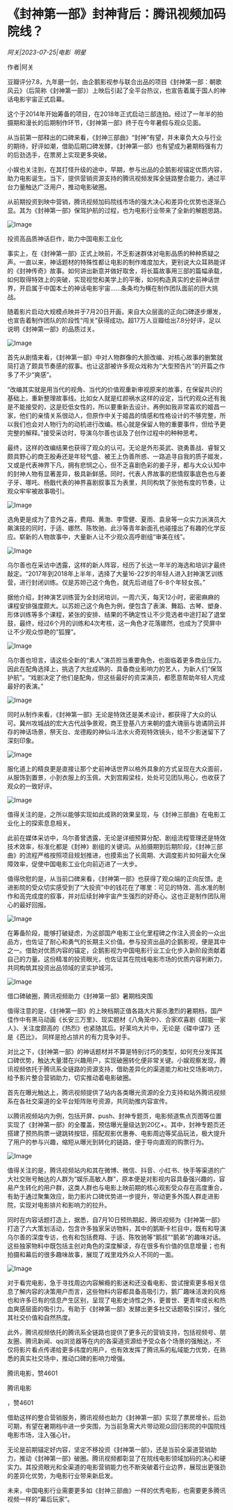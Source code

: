 # 《封神第一部》封神背后：腾讯视频加码院线？

*阿关|2023-07-25|电影 
                                                明星*

作者|阿关

豆瓣评分7.8，九年磨一剑，由企鹅影视参与联合出品的项目《封神第一部：朝歌风云》（后简称《封神第一部》）上映后引起了全平台热议，也宣告着属于国人的神话电影宇宙正式启幕。

这个于2014年开始筹备的项目，在2018年正式启动三部连拍。经过了一年半的拍摄期和漫长的后期制作环节，《封神第一部》终于在今年暑假与观众见面。

从当前第一部释出的口碑来看，《封神三部曲》“封神”有望，并未辜负大众与行业的期待，好评如潮，借助后期口碑发酵，《封神第一部》也有望成为暑期档强有力的后劲选手，在票房上实现更多突破。

小娱也关注到，在其打怪升级的途中，早期，参与出品的企鹅影视锚定优质内容，助力电影诞生。当下，提供营销资源支持的腾讯视频发挥全链路整合能力，通过平台力量触达广泛用户，推动电影破圈。

从前期投资到映中营销，腾讯视频加码院线市场的强大决心和差异化优势也逐渐凸显。其为《封神第一部》保驾护航的过程，也为电影行业带来了全新的解题思路。

![Image](https://mmbiz.qpic.cn/mmbiz_png/jNZszpkibXx8r0eeusveAtyj98pKeBEz7tMuAmiadsyvAk4l30TZvmgP03RGX0iaosuL5yVawsdblYqeWUcOTHYoQ/640?wx_fmt=png&tp=wxpic&wxfrom=5&wx_lazy=1&wx_co=1)

投资高品质神话巨作，助力中国电影工业化

事实上，在《封神第一部》正式上映前，不乏影迷群体对电影品质的种种质疑之声。一直以来，神话题材的特殊性都让电影的制作难度加大，更别说大众耳熟能详的《封神传奇》故事。如何讲出新意并做好取舍，将长篇故事用三部的篇幅承载，如何取得特效上的突破，实现视觉和美学上的平衡，如何构造真实的史前神话世界，开启属于中国本土的神话电影宇宙……条条均为横在制作团队面前的巨大挑战。

随着影片启动大规模点映并于7月20日开画，来自大众层面的正向口碑逐步爆发，也宣告着制作团队的阶段性“闯关”获得成功。超17万人豆瓣给出7.8分好评，足以说明《封神第一部》的品质过关。

![Image](https://mmbiz.qpic.cn/mmbiz_jpg/UgtzVuzhFd4CadIyILouKu5pNmBuDiahO8b8beYHLcpnha2U26L7NIXt9SDIoAMG19ibPqjf8zy9tcfFuiaAc2TTw/640?wx_fmt=jpeg&tp=wxpic&wxfrom=5&wx_lazy=1&wx_co=1)

首先从剧情来看，《封神第一部》中对人物群像的大胆改编、对核心故事的删繁就简打造了颇具节奏感的叙事。也让这部被许多观众戏称为“大型预告片”的开篇之作多了不少“爽感”。

“改编其实就是用当代的视角、当代的价值观重新审视原来的故事，在保留共识的基础上，重新整理故事线。比如女人就是红颜祸水这样的设定，当代的观众还有我是不能接受的，这是贬低女性的，所以要重新去设计。再例如我非常喜欢的姬昌一家，他们的亲情关系很动人，但原作中关于姬昌的情感和性格设计的不够完整，所以我们也会对人物行为的动机进行改编。核心就是保留人物的重要事件，但给予更完整的解释。”接受采访时，导演乌尔善也谈及了创作过程中的种种思考。

最终，这样的改编结果也获得了观众的认可。无论是外形英武、骁勇善战、睿智又颇具野心的商王殷寿还是年轻气盛、被王上伪善所惑、一路追寻自我的质子姬发，又或是代表神界下凡，拥有悲悯之心，但不乏喜剧色彩的姜子牙，都与大众认知中的封神人物有显著差异，极具新鲜感。同时，代表人界故事的悲情叙事底色也与姜子牙、哪吒、杨戬代表的神界喜剧叙事互为表里，共同构筑了张弛有度的节奏，让观众牢牢被故事吸引。

![Image](https://mmbiz.qpic.cn/mmbiz_png/UgtzVuzhFd4CadIyILouKu5pNmBuDiahOKxxgNORiaRbD5nBocLY3ZZKHA585gp7x287MhUy0ibQiaOJB05CsW6VPA/640?wx_fmt=png&tp=wxpic&wxfrom=5&wx_lazy=1&wx_co=1)

选角更是成为了意外之喜，费翔、黄渤、李雪健、夏雨、袁泉等一众实力派演员大飙演技的同时，于适、娜然、陈牧驰、此沙等青年新面孔也碰撞出了有趣的化学反应。崭新的人物故事中，大量新人让不少观众高呼剧组“审美在线”。

![Image](https://mmbiz.qpic.cn/mmbiz_png/UgtzVuzhFd4CadIyILouKu5pNmBuDiahODEcu0LI06FQiaPtOj5gsVgEa2laicqkuk1TzYIM3ibZo0OUUQ1GdbX6og/640?wx_fmt=png&tp=wxpic&wxfrom=5&wx_lazy=1&wx_co=1)

乌尔善也在采访中透露，这样的新人阵容，经历了长达一年半的海选和培训才最终敲定。“2017年到2018年上半年，选择了大量16-22岁的年轻人进入封神演艺训练营，进行封闭训练。仅是苏妲己这个角色，就先后进组了6-8个年轻女孩。”

据他介绍，封神演艺训练营为全封闭培训，一周六天，每天12小时，密密麻麻的课程安排强度颇大。以苏妲己这个角色为例，便包含了表演、舞蹈、古琴、塑身、形体训练等多个课程，紧张的安排、结果的不确定性让不少竞选者中途打起了退堂鼓，最终，经过6个月的训练和4次考核，这一角色才花落娜然，也成为了荧屏中让不少观众惊艳的“狐狸”。

![Image](https://mmbiz.qpic.cn/mmbiz_png/UgtzVuzhFd4CadIyILouKu5pNmBuDiahOHNUia8bbYiadT9B0ACqxMSv59DacgyoNOaKjHtVz8fUq8AdqjibH8ibSmw/640?wx_fmt=png&tp=wxpic&wxfrom=5&wx_lazy=1&wx_co=1)

乌尔善也坦言，请这些全新的“素人”演员担当重要角色，也面临着更多商业压力。因此在配角选择上，挑选了大批成熟的、具备商业影响力的艺人，为新人们“保驾护航”。“戏剧决定了他们是配角，但这些最好的资深演员，都愿意帮助年轻人完成最好的表演。”

![Image](https://mmbiz.qpic.cn/mmbiz_png/UgtzVuzhFd4CadIyILouKu5pNmBuDiahOS9jIP7SJfYZWmvibLWe7dWyxT5ukwlB162zDsQfJmDqJxonhv2TnLUA/640?wx_fmt=png&tp=wxpic&wxfrom=5&wx_lazy=1&wx_co=1)

同时从制作来看，《封神第一部》无论是特效还是美术设计，都获得了大众的认可。冀州攻城战的宏大古代战争景观，商王登基八方来朝的盛大瑰丽与诡谲阴云并存的神话场景，祭天台、龙德殿的神仙斗法水火奇观特效镜头，给不少影迷留下了深刻印象。

![Image](https://mmbiz.qpic.cn/mmbiz_png/UgtzVuzhFd4CadIyILouKu5pNmBuDiahOTl96RRwtk7wfKicajJzWIQrypg6lGCFicujiadHAhNvHrf7vF94NOm5Sw/640?wx_fmt=png&tp=wxpic&wxfrom=5&wx_lazy=1&wx_co=1)

服化道上的精良更是直接让那个史前神话世界以格外具象的方式呈现在大众面前，从服饰到置景，小到衣服上的玉佩，大到宫殿梁柱，处处可见团队用心，也收获了观众的一致好评。

![Image](https://mmbiz.qpic.cn/mmbiz_png/UgtzVuzhFd4CadIyILouKu5pNmBuDiahOLBeQQmIyAfEePU2Gy3AlfiaBA4I7Wb8ibgYkU2NvKoyftpW6rlbre3LQ/640?wx_fmt=png&tp=wxpic&wxfrom=5&wx_lazy=1&wx_co=1)

值得关注的是，之所以能够实现如此成熟的效果呈现，与《封神三部曲》在电影工业化上的探索息息相关。

此前在媒体采访中，乌尔善曾透露，无论是详细预算分配、剧组流程管理还是特效技术效率，标准化都是《封神》剧组的关键词。从拍摄期到后期阶段，《封神三部曲》的流程严格按照项目规划推进，也摸索出了长周期、大调度影片如何最大化保障效率，促使中国电影工业化向前迈进了一大步。

值得欣慰的是，从当前口碑来看，《封神第一部》也获得了观众端的正向反馈。走进影院的受众切实感受到了“大投资”中的钱花在了哪里：可见的特效、高水准的制作和高完成度的叙事，并对后续封神宇宙产生强烈的好奇心。这也正是制作团队用心的最好回报。

![Image](https://mmbiz.qpic.cn/mmbiz_png/UgtzVuzhFd4CadIyILouKu5pNmBuDiahOhFXPxe7xAmfZWQON1b4XLASYQiboqncD9qSqVz6zT5GBal7exntIvCg/640?wx_fmt=png&tp=wxpic&wxfrom=5&wx_lazy=1&wx_co=1)

在筹备阶段，能够打破疑虑，为这部国产电影工业化里程碑之作注入资金的一众出品方，也佐证了耐心和勇气的长期主义价值。参与投资出品的企鹅影视，便是其中之一。借助对优质内容的锚定，企鹅影视为中国电影行业工业化步入新阶段贡献着自己的力量。这份精准的投资眼光，也佐证其在院线电影市场的优质内容判断力，共同构筑其投资出品领域的坚实护城河。

![Image](https://mmbiz.qpic.cn/mmbiz_png/jNZszpkibXx8r0eeusveAtyj98pKeBEz7ejDSZf97dAE3mMYqSpwDp0blV0YsOONibSOjLz8EycRV8uxj7xc8QIg/640?wx_fmt=png&tp=wxpic&wxfrom=5&wx_lazy=1&wx_co=1)

借口碑破圈，腾讯视频助力《封神第一部》暑期档突围

值得注意的是，《封神第一部》的上映档期正值各路大片厮杀激烈的暑期档，国产佳作中有黑马动画《长安三万里》、现实题材《八角笼中》、合家欢喜剧《超能一家人》、关注度颇高的《热烈》也紧随其后。好莱坞大片中，无论是《碟中谍7》还是《芭比》， 同样是抢占排片的有力竞争对手。

对比之下，《封神第一部》的神话题材并不算是特别讨巧的类型，如何充分发挥其口碑优势，触达大量潜在兴趣用户，实现破圈转化便非常关键。小娱观察发现，腾讯视频依托于腾讯系全链路的资源支持，借助差异化的渠道能力和社交场影响力，给予影片整合营销助力，切实推动着电影破圈。

首先在曝光触达上，腾讯视频提供了站内各类曝光资源的全力支持和站外腾讯视频系在各社交渠道的全平台矩阵账号资源，共同助推内容宣传。

以腾讯视频站内为例，包括开屏、push、封神专题页，电影频道焦点页图等位置实现了《封神第一部》的全覆盖，预估曝光量级达到20亿+。其中，封神专题页还搭建了预热购票一键跳转按钮，搭配观影优惠券、电影周边等奖品玩法，极大提升了用户的参与兴趣，缩短从曝光到转化的链路，便于导向直观的购票行为。

![Image](https://mmbiz.qpic.cn/mmbiz_png/UgtzVuzhFd4CadIyILouKu5pNmBuDiahOXQwFchvaKERj6NfOgH7iaiaD4T4FYfQ8K3JH7KmkARZt4WHVKmrQWQ6Q/640?wx_fmt=png&tp=wxpic&wxfrom=5&wx_lazy=1&wx_co=1)

值得关注的是，腾讯视频站内和其在微博、微信、抖音、小红书、快手等渠道的广大社交账号触达的人群为“娱乐高敏人群”，原本便是对影视内容具备强兴趣的，容易产生转化的用户群，这类人群也与电影上映前期的核心观影受众存在高度重合，有助于通过聚集效应，助力影片口碑优势进一步提升，带动更多外围人群走进影院，实现对电影排片和影响力的拉升。

同时在内容话题打造上，据悉，自7月10日预热期起，腾讯视频为《封神第一部》打造了六大策划活动，包含许多独家采访物料，其中的鹅斯卡栏目中，既有和导演乌尔善的深度专访，也有和包括费翔、于适、陈牧驰等“鹅叔”“鹅弟”的趣味对话。这些独家物料中既包括主创对角色的深度解读，存在很多有价值的信息增量；也有拍摄和幕后的很多趣味故事，展现了戏里戏外众人不同的一面。

![Image](https://mmbiz.qpic.cn/mmbiz_png/UgtzVuzhFd4CadIyILouKu5pNmBuDiahO8dliaaSnl1EfAw5sicS72fKDAmCmrpoYiaQmuRA3jcn8FOSbUnDt6CI0Q/640?wx_fmt=png&tp=wxpic&wxfrom=5&wx_lazy=1&wx_co=1)

对于看完电影，急于寻找周边内容解瘾的影迷和还没看电影、尝试搜索更多相关信息了解内容的决策用户而言，这些物料内容都具备高吸引力，鹅厂趣味活泼的风格也和许多已有的信息产生区别，呈现了电影史诗性之外，更普世、更青年成长和热血爽感层面的吸引力。有助于《封神第一部》发酵出更多社交话题吸引探讨，强化其社交价值和自然热度。

此外，腾讯视频依托的腾讯系全链路也提供了更多元的营销支持，包括视频号、朋友圈、腾讯新闻、qq浏览器等在内的各渠道资源给予受众各个场景的强触达，不仅将影片看点传递给更多纬度的用户，也有效发挥了腾讯系的私域能力优势，在熟悉的真实社交场中，推动口碑的影响力增强。

腾讯电影，赞4601

腾讯电影

，赞4601

借助这样的整合营销服务，腾讯视频也助力《封神第一部》实现了票房增长，后劲可期，有望在暑期档中进一步突围，为当前急需大片带动观众回归影院的中国院线电影市场，注入强心针。

无论是前期锚定好内容，坚定不移投资《封神第一部》，还是当前全渠道营销助力，推动《封神第一部》破圈。腾讯视频都彰显了在院线电影领域加码的决心和硬实力。其投资眼光和全渠道的电影营销能力也不断突破着行业边界，展现出更强劲的差异化优势，为电影行业带来新启发。

未来，中国电影行业需要更多如《封神三部曲》一样的优秀电影，也需要更多腾讯视频一样的“幕后玩家”。

